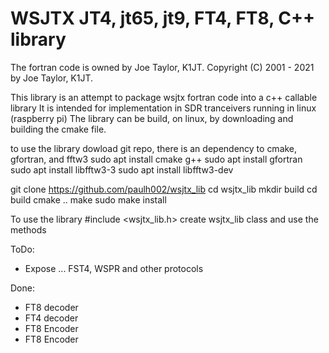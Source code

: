 # WSJTX JT4, jt65, jt9, FT4, FT8, C++ library
The fortran code is owned by Joe Taylor, K1JT.
Copyright (C) 2001 - 2021 by Joe Taylor, K1JT.

This library is an attempt to package wsjtx fortran code into a c++ callable library
It is intended for implementation in SDR tranceivers running in linux (raspberry pi)
The library can be build, on linux, by downloading and building the cmake file.

to use the library dowload git repo, there is an dependency to cmake, gfortran, and fftw3
sudo apt install cmake g++
sudo apt install gfortran
sudo apt install libfftw3-3
sudo apt install libfftw3-dev

git clone https://github.com/paulh002/wsjtx_lib
cd wsjtx_lib
mkdir build
cd build
cmake ..
make
sudo make install

To use the library 
#include <wsjtx_lib.h>
create wsjtx_lib class and use the methods

ToDo:
- Expose ... FST4, WSPR and other protocols

Done:
- FT8 decoder
- FT4 decoder
- FT8 Encoder
- FT8 Encoder